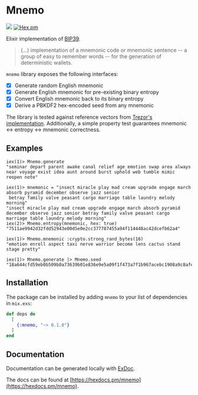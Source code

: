 # Mnemo

![](https://github.com/aerosol/mnemo/workflows/Elixir%20CI/badge.svg)
[![Hex.pm](https://img.shields.io/hexpm/v/mnemo.svg)](https://hex.pm/packages/mnemo)

Elixir implementation of [BIP39](https://github.com/bitcoin/bips/blob/master/bip-0039.mediawiki).

> (...) implementation of a mnemonic code or mnemonic sentence -- a group of easy to remember words -- for the generation of deterministic wallets.

`mnemo` library exposes the following interfaces:

  - [x] Generate random English mnemonic
  - [x] Generate English mnemonic for pre-existing binary entropy
  - [x] Convert English mnemonic back to its binary entropy
  - [x] Derive a PBKDF2 hex-encoded seed from any mnemonic 

The library is tested against reference vectors from [Trezor's implementation](https://github.com/trezor/python-mnemonic). Additionally, a simple property test guarantees mnemonic <-> entropy <-> mnemonic correctness.

## Examples

```
iex(1)> Mnemo.generate
"seminar depart parent awake canal relief age emotion swap area always near voyage exist idea aunt around burst uphold web tumble mimic reopen note"
```

```
iex(1)> mnemonic = "insect miracle play mad cream upgrade engage march absorb pyramid december observe jazz senior
 betray family valve peasant cargo marriage table laundry melody morning"
"insect miracle play mad cream upgrade engage march absorb pyramid december observe jazz senior betray family valve peasant cargo marriage table laundry melody morning"
iex(2)> Mnemo.entropy(mnemonic, hex: true)
"7511ae9942d32fdd52943e00d5e0e2cc377787455a94f114448ac42dcefb62a4"
```

```
iex(1)> Mnemo.mnemonic :crypto.strong_rand_bytes(16)
"emotion enroll aspect taxi nerve warrior become lens cactus stand stage pretty"
```

```
iex(1)> Mnemo.generate |> Mnemo.seed
"18a644cfd59eb0b509b0a73639b01e836e9e5a09f1f473a7f1b967acebc1908a9c8afe4ad8fabe7928d11ea422ffabec42db07ca7085131196b7d3fb6a1d9bc4"
```

## Installation

The package can be installed by adding `mnemo` to your list of dependencies in `mix.exs`:

```elixir
def deps do
  [
    {:mnemo, "~> 0.1.0"}
  ]
end
```

## Documentation

Documentation can be generated locally with [ExDoc](https://github.com/elixir-lang/ex_doc).

The docs can be found at [https://hexdocs.pm/mnemo](https://hexdocs.pm/mnemo).
